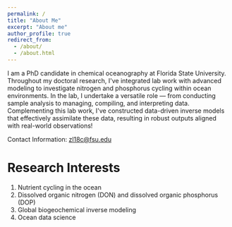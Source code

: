 ```yaml
---
permalink: /
title: "About Me"
excerpt: "About me"
author_profile: true
redirect_from: 
  - /about/
  - /about.html
---
```


I am a PhD candidate in chemical oceanography at Florida State University. Throughout my doctoral research, I've integrated lab work with advanced modeling to investigate nitrogen and phosphorus cycling within ocean environments. In the lab, I undertake a versatile role — from conducting sample analysis to managing, compiling, and interpreting data. Complementing this lab work, I've constructed data-driven inverse models that effectively assimilate these data, resulting in robust outputs aligned with real-world observations! 

Contact Information: zl18c@fsu.edu

Research Interests
======
1. Nutrient cycling in the ocean 
1. Dissolved organic nitrogen (DON) and dissolved organic phosphorus (DOP)
1. Global biogeochemical inverse modeling 
1. Ocean data science

